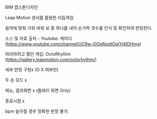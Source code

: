BIM 캡스톤디자인

Leap Motion 센서를 활용한 리듬게임

음악에 맞춰 가위 바위 보 중 하나를 내어 손가락 갯수를 인식 및 확인하여 판정한다.

소스 및 자료 출처 - Youtube: 케이디 (https://www.youtube.com/channel/UC9w-j0OqNzdtOqiYj4lDHmg)

따라하려고 했던 게임: OctoRhythm (https://gallery.leapmotion.com/octorhythm/)

세부 판정 구현x (O X 여부만)

두 손 모드 x

메뉴, 결과화면 x (플레이 화면 Only)

종료시점 x

bpm 높아질 경우 정확한 판정 불가.
